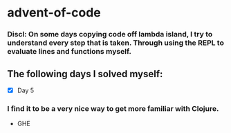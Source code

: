 # advent-of-code

### Discl: On some days copying code off lambda island, I try to understand every step that is taken. Through using the REPL to evaluate lines and functions myself. 

## The following days I solved myself:

- [x] Day 5

### I find it to be a very nice way to get more familiar with Clojure.

  - GHE
